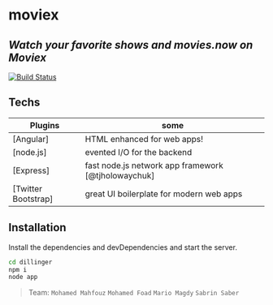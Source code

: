 # moviex 
## _Watch your favorite shows and movies.now on Moviex_

[![Build Status](https://travis-ci.org/joemccann/dillinger.svg?branch=master)](https://travis-ci.org/joemccann/dillinger)


## Techs

| Plugins | some |
| ------  | ------ |
| [Angular] |  HTML enhanced for web apps! |
| [node.js]  | evented I/O for the backend |
| [Express]   | fast node.js network app framework [@tjholowaychuk] |
| [Twitter Bootstrap]  | great UI boilerplate for modern web apps |


## Installation
Install the dependencies and devDependencies and start the server.

```sh
cd dillinger
npm i
node app
```

> Team: `Mohamed Mahfouz` `Mohamed Foad` `Mario Magdy` `Sabrin Saber` 

